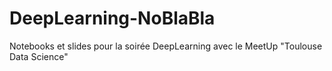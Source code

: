 # DeepLearning-NoBlaBla
Notebooks et slides pour la soirée DeepLearning avec le MeetUp "Toulouse Data Science"
